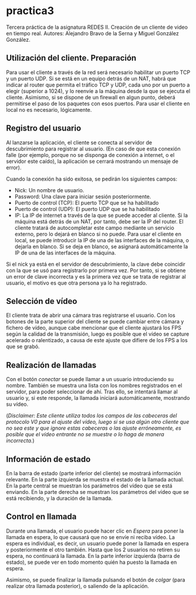 # practica3

Tercera práctica de la asignatura REDES II. Creación de un cliente de video en tiempo real.
Autores: Alejandro Bravo de la Serna y Miguel González González.

## Utilización del cliente. Preparación
Para usar el cliente a través de la red será necesario habilitar un puerto TCP y un puerto UDP. 
Si se está en un equipo detrás de un NAT, habrá que indicar al router que permita el tráfico TCP y UDP,
cada uno por un puerto a elegir (superior a 1024), y lo reenvíe a la máquina desde la
que se ejecuta el cliente. Asimismo, si se dispone de un firewall en algun punto, deberá permitirse
el paso de los paquetes con esos puertos. Para usar el cliente en local no es necesario, lógicamente.

## Registro del usuario
Al lanzarse la aplicación, el cliente se conecta al servidor de descubrimiento para registrar al usuario.
(En caso de que esta conexión falle (por ejemplo, porque no se disponga de conexión a internet, o el servidor
este caído), la aplicación se cerrará mostrando un mensaje de error).

Cuando la conexión ha sido exitosa, se pedirán los siguientes campos:

*  Nick: Un nombre de usuario.
*  Password: Una clave para iniciar sesión posteriormente.
*  Puerto de control (TCP): El puerto TCP que se ha habilitado
*  Puerto de control (UDP): El puerto UDP que se ha habilitado
*  IP: La IP de internet a través de la que se puede acceder al cliente. 
Si la máquina está detrás de un NAT, por tanto, debe ser la IP del router.
El cliente tratará de autocompletar este campo mediante un servicio externo, pero lo dejará en blanco si no puede.
Para usar el cliente en local, se puede introducir la IP de una de las interfaces de la máquina, o dejarla en blanco.
Si se deja en blanco, se asignará automáticamente la IP de una de las interfaces de la máquina.

Si el nick ya está en el servidor de descubrimiento, la clave debe coincidir con la que se usó para registrarlo por primera vez.
Por tanto, si se obtiene un error de clave incorrecta y es la primera vez que se trata de registrar al usuario, el motivo es que
otra persona ya lo ha registrado.

## Selección de vídeo
El cliente trata de abrir una cámara tras registrarse el usuario. Con los botones de la parte superior del cliente se puede cambiar
entre cámara y fichero de vídeo, aunque cabe mencionar que el cliente ajustará los FPS según la calidad de la transmisión, luego es posible
que el vídeo se capture acelerado o ralentizado, a causa de este ajuste que difiere de los FPS a los que se grabó.

## Realización de llamadas
Con el botón _conectar_ se puede llamar a un usuario introduciendo su nombre. También se muestra una lista con los nombres registrados en el servidor,
para poder seleccionar de ahí. Tras ello, se intentará llamar al usuario y, si este responde, la llamada iniciará automáticamente, mostrando su vídeo.

(_Disclaimer: Este cliente utiliza todos los campos de las cabeceras del protocolo V0 para el ajuste del vídeo, luego si se usa algún otro cliente que no sea este 
y que ignore estas cabeceras o las ajuste erróneamente, es posible que el vídeo entrante no se muestre o lo haga de manera incorrecta._)

## Información de estado
En la barra de estado (parte inferior del cliente) se mostrará información relevante. En la parte izquierda se muestra el estado de la llamada actual.
En la parte central se muestran los parámetros del vídeo que se está enviando. En la parte derecha se muestran los parámetros del vídeo que se está recibiendo,
y la duración de la llamada.

## Control en llamada
Durante una llamada, el usuario puede hacer clic en _Espera_ para poner la llamada en espera, lo que causará que no se envíe ni reciba vídeo. La espera es individual,
es decir, un usuario puede poner la llamada en espera y posteriormente el otro también. Hasta que los 2 usuarios no retiren su espera, no continuará la llamada. En la
parte inferior izquierda (barra de estado), se puede ver en todo momento quién ha puesto la llamada en espera.

Asimismo, se puede finalizar la llamada pulsando el botón de _colgar_ (para realizar otra llamada posterior), o saliendo de la aplicación.
